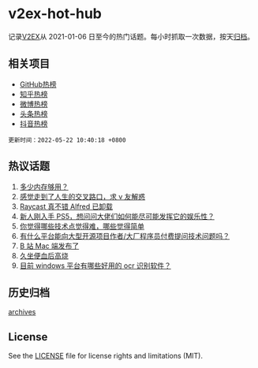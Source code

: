 # v2ex-hot-hub

 记录[V2EX](https://www.v2ex.com/)从 2021-01-06 日至今的热门话题。每小时抓取一次数据，按天[归档](archives)。
 
 ## 相关项目

- [GitHub热榜](https://github.com/lonnyzhang423/github-hot-hub)
- [知乎热榜](https://github.com/lonnyzhang423/zhihu-hot-hub)
- [微博热榜](https://github.com/lonnyzhang423/weibo-hot-hub)
- [头条热榜](https://github.com/lonnyzhang423/toutiao-hot-hub)
- [抖音热榜](https://github.com/lonnyzhang423/douyin-hot-hub)


 `更新时间：2022-05-22 10:40:18 +0800`

## 热议话题

1. [多少内存够用？](https://www.v2ex.com/t/854340)
1. [感觉走到了人生的交叉路口，求 v 友解惑](https://www.v2ex.com/t/854358)
1. [Raycast 真不错 Alfred 已卸载](https://www.v2ex.com/t/854364)
1. [新人刚入手 PS5，想问问大佬们如何能尽可能发挥它的娱乐性？](https://www.v2ex.com/t/854344)
1. [你觉得哪些技术点觉得难，哪些觉得简单](https://www.v2ex.com/t/854363)
1. [有什么平台能向大型开源项目作者/大厂程序员付费提问技术问题吗？](https://www.v2ex.com/t/854323)
1. [B 站 Mac 端发布了](https://www.v2ex.com/t/854398)
1. [久坐便血后高烧](https://www.v2ex.com/t/854371)
1. [目前 windows 平台有哪些好用的 ocr 识别软件？](https://www.v2ex.com/t/854395)

## 历史归档

[archives](archives)

## License

See the [LICENSE](LICENSE) file for license rights and limitations (MIT).
